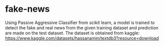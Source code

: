 # fake-news

Using Passive Aggressive Classifier from scikit learn, a model is trained to detect the fake and real news from the given training dataset and prediction are made on the test dataset.
The dataset is obtained from kaggle: https://www.kaggle.com/datasets/hassanamin/textdb3?resource=download
